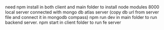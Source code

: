 need npm install in both client and main folder to install node modules
8000 local server connected with mongo db atlas server (copy db url from server file and connect it in mongodb compass)
npm run dev in main folder to run backend server.
npm start in client folder to run fe server
